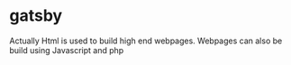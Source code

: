 # gatsby

Actually Html is used to build high end webpages. Webpages can also be build using Javascript and php
